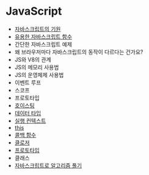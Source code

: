 # JavaScript

- [자바스크립트의 기원](jsHistory.md)
- [유용한 자바스크립트 함수](usefulCode.md)
- 간단한 자바스크립트 예제
- 왜 브라우저마다 자바스크립트의 동작이 다르다는 건가요?
- JS와 V8의 관계
- JS의 메모리 사용법
- JS의 운영체제 사용법
- 이벤트 루프
- 스코프
- 프로토타입
- [호이스팅](hoisting.md)
- [데이터 타입](DataType.md)
- [실행 컨텍스트](ExecutionContext.md)
- [this](this.md)
- [콜백 함수](callback.md)
- [클로저](closure.md)
- [프로토타입](prototype.md)
- 클래스
- [자바스크립트로 알고리즘 풀기](algorithm.md)
